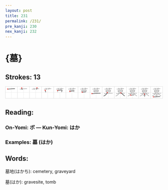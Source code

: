 ```yaml
---
layout: post
title: 231
permalink: /231/
pre_kanji: 230
nex_kanji: 232
---
```


# {墓}

## Strokes: 13

<div class="stroke"><img src="../images/E5A293.png" /></div>

## Reading:

### On-Yomi: ボ &mdash; Kun-Yomi: はか

### Examples: 墓 (はか)

## Words:

墓地(はかち): cemetery, graveyard

墓(はか): gravesite, tomb
